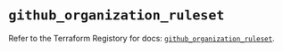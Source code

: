 # `github_organization_ruleset`

Refer to the Terraform Registory for docs: [`github_organization_ruleset`](https://registry.terraform.io/providers/integrations/github/5.37.0/docs/resources/organization_ruleset).
